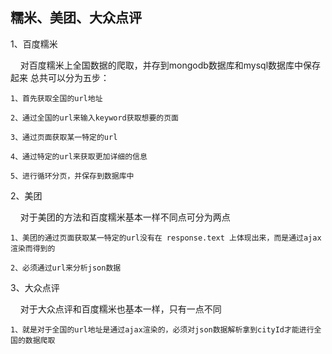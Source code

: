## 糯米、美团、大众点评

1、百度糯米

 &#160;&#160;&#160;&#160;对百度糯米上全国数据的爬取，并存到mongodb数据库和mysql数据库中保存起来
总共可以分为五步：

	1、首先获取全国的url地址
	
	2、通过全国的url来输入keyword获取想要的页面

	3、通过页面获取某一特定的url

	4、通过特定的url来获取更加详细的信息

	5、进行循环分页，并保存到数据库中

2、美团

&#160;&#160;&#160;&#160;对于美团的方法和百度糯米基本一样不同点可分为两点

	1、美团的通过页面获取某一特定的url没有在 response.text 上体现出来，而是通过ajax渲染而得到的
	
	2、必须通过url来分析json数据

3、大众点评

&#160;&#160;&#160;&#160;对于大众点评和百度糯米也基本一样，只有一点不同

	1、就是对于全国的url地址是通过ajax渲染的，必须对json数据解析拿到cityId才能进行全国的数据爬取
